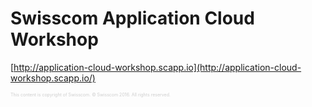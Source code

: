 # Swisscom Application Cloud Workshop

[http://application-cloud-workshop.scapp.io](http://application-cloud-workshop.scapp.io/)

 <p style="font-size: 50%; opacity: 0.2;">
   This content is copyright of Swisscom. &copy; Swisscom 2016. All rights reserved.
 </p>

